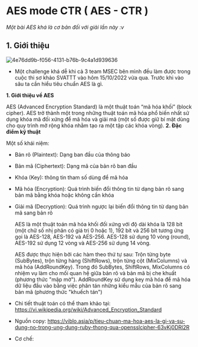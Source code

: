 # AES mode CTR ( AES - CTR )



_Một bài AES khá là cơ bản đối với giải lần này :v_





## 1. Giới thiệu
![4e76dd9b-f056-4131-b76b-9c4a1d939636](https://user-images.githubusercontent.com/97930158/196595745-313c8cb6-064a-4867-b32f-7577d1afaf87.png)

* Một challenge khá dễ khi cả 3 team MSEC bên mình đều làm được trong cuộc thi sơ khảo SVATTT vào hôm 15/10/2022 vừa qua. Trước khi vào sâu ta cần hiểu tiêu chuẩn AES là gì.

__1. Giới thiệu về AES__


   AES (Advanced Encryption Standard) là một thuật toán “mã hóa khối” (block cipher). AES trở thành một trong những thuật toán mã hóa phổ biến nhất sử dụng khóa mã đối xứng để mã hóa và giải mã (một số được giữ bí mật dùng cho quy trình mở rộng khóa nhằm tạo ra một tập các khóa vòng).
__2. Đặc điểm kỹ thuật__


  Một số khái niệm:
* Bản rõ (Plaintext): Dạng ban đầu của thông báo
* Bản mã (Ciphertext): Dạng mã của bản rõ ban đầu
* Khóa (Key): thông tin tham số dùng để mã hóa
* Mã hóa (Encryption): Quá trình biến đổi thông tin từ dạng bản rõ sang bản mã bằng khóa hoặc không cần khóa
* Giải mã (Decryption): Quá trình ngược lại biến đổi thông tin từ dạng bản mã sang bản rõ


  AES là một thuật toán mã hóa khối đối xứng với độ dài khóa là 128 bít (một chữ số nhị phân có giá trị 0 hoặc 1), 192 bít và 256 bít tương ứng gọi là AES-128, AES-192 và AES-256. AES-128 sử dụng 10 vòng (round), AES-192 sử dụng 12 vòng và AES-256 sử dụng 14 vòng.


  AES được thực hiện bởi các hàm theo thứ tự sau: Trộn từng byte (SubBytes), trộn từng hàng (ShiftRows), trộn từng cột (MixColumns) và mã hóa (AddRoundKey). Trong đó SubBytes, ShiftRows, MixColumns có nhiệm vụ làm cho mối quan hệ giữa bản rõ và bản mã bị che khuất (phương thức "mập mờ"). AddRoundKey sử dụng key mã hóa để mã hóa dữ liệu đầu vào bằng việc phân tán những kiểu mẫu của bản rõ sang bản mã (phương thức "khuếch tán")


* Chi tiết thuật toán có thể tham khảo tại: https://vi.wikipedia.org/wiki/Advanced_Encryption_Standard
* Nguồn copy: https://viblo.asia/p/tieu-chuan-ma-hoa-aes-la-gi-va-su-dung-no-trong-ung-dung-ruby-thong-qua-opensslcipher-63vKj0DRl2R
* Cơ chế: 





